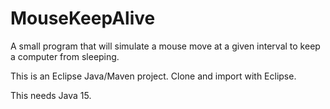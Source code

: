 # MouseKeepAlive
A small program that will simulate a mouse move at a given interval to keep a computer from sleeping.

This is an Eclipse Java/Maven project. Clone and import with Eclipse.

This needs Java 15.